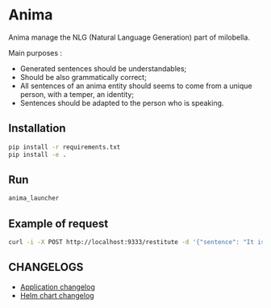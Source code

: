 # Anima
Anima manage the NLG (Natural Language Generation) part of milobella.

Main purposes :
- Generated sentences should be understandables;
- Should be also grammatically correct;
- All sentences of an anima entity should seems to come from a unique person, with a temper, an identity;
- Sentences should be adapted to the person who is speaking.

## Installation
```bash
pip install -r requirements.txt
pip install -e .
```

## Run
```bash
anima_launcher
```

## Example of request

```bash
curl -i -X POST http://localhost:9333/restitute -d '{"sentence": "It is {{time}}", "params": [{"name": "time", "type": "time", "value": "15h"}]}'
```

## CHANGELOGS
- [Application changelog](./CHANGELOG.md)
- [Helm chart changelog](./helm/anima/CHANGELOG.md)